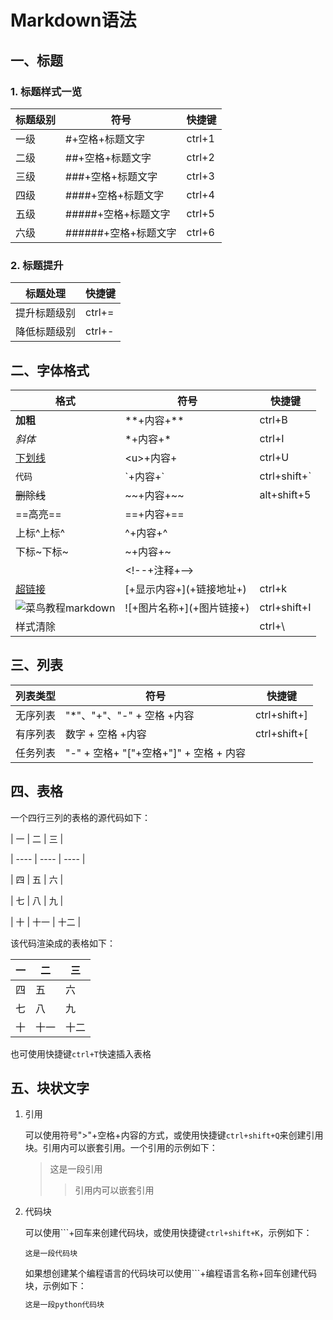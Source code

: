 # Markdown语法

## 一、标题

### 1. 标题样式一览

| 标题级别 | 符号                 | 快捷键 |
| :------- | -------------------- | ------ |
| 一级     | #+空格+标题文字      | ctrl+1 |
| 二级     | ##+空格+标题文字     | ctrl+2 |
| 三级     | ###+空格+标题文字    | ctrl+3 |
| 四级     | ####+空格+标题文字   | ctrl+4 |
| 五级     | #####+空格+标题文字  | ctrl+5 |
| 六级     | ######+空格+标题文字 | ctrl+6 |



### 2. 标题提升

| 标题处理     | 快捷键 |
| ------------ | ------ |
| 提升标题级别 | ctrl+= |
| 降低标题级别 | ctrl+- |



## 二、字体格式

| 格式                                                         | 符号                        | 快捷键        |
| ------------------------------------------------------------ | --------------------------- | ------------- |
| **加粗**                                                     | \**+内容+**                 | ctrl+B        |
| *斜体*                                                       | \*+内容+*                   | ctrl+I        |
| <u>下划线</u>                                                | \<u>+内容+</u>              | ctrl+U        |
| `代码`                                                       | \`+内容+\`                  | ctrl+shift+\` |
| ~~删除线~~                                                   | \~\~+内容+~~                | alt+shift+5   |
| ==高亮==                                                     | \==+内容+==                 |               |
| 上标^上标^                                                   | \^+内容+^                   |               |
| 下标~下标~                                                   | \~+内容+~                   |               |
| <!--注释-->                                                  | \<!--+注释+-->              |               |
| [超链接](javascript:void)                                    | \[+显示内容+](+链接地址+)   | ctrl+k        |
| ![菜鸟教程markdown](https://www.runoob.com/wp-content/uploads/2019/03/iconfinder_markdown_298823.png) | \!\[+图片名称+](+图片链接+) | ctrl+shift+I  |
| 样式清除                                                     |                             | ctrl+\\         |



## 三、列表

| 列表类型 | 符号                                   | 快捷键       |
| -------- | -------------------------------------- | ------------ |
| 无序列表 | "*"、"+"、"-" + 空格 +内容             | ctrl+shift+] |
| 有序列表 | 数字 + 空格 +内容                      | ctrl+shift+[ |
| 任务列表 | "-" + 空格+ "["+空格+"]" + 空格 + 内容 |              |



## 四、表格

一个四行三列的表格的源代码如下：

\| 一   | 二   | 三   |

\| ---- | ---- | ---- |

\| 四   | 五   | 六   |

\| 七   | 八   | 九   |

\| 十   | 十一 | 十二 |




该代码渲染成的表格如下：

| 一   | 二   | 三   |
| ---- | ---- | ---- |
| 四   | 五   | 六   |
| 七   | 八   | 九   |
| 十   | 十一 | 十二 |



也可使用快捷键`ctrl+T`快速插入表格 



## 五、块状文字

1. 引用

   可以使用符号">"+空格+内容的方式，或使用快捷键`ctrl+shift+Q`来创建引用块。引用内可以嵌套引用。一个引用的示例如下：

   > 这是一段引用
   >
   > > 引用内可以嵌套引用

2. 代码块

   可以使用\`\`\`+回车来创建代码块，或使用快捷键`ctrl+shift+K`，示例如下：

   ```
   这是一段代码块
   ```

   如果想创建某个编程语言的代码块可以使用\`\`\`+编程语言名称+回车创建代码块，示例如下：

   ```python
   这是一段python代码块
   ```


